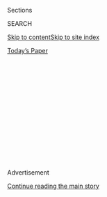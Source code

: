 <div id="app">

<div>

<div>

<div>

<div class="NYTAppHideMasthead css-1q2w90k e1suatyy0">

<div class="section css-ui9rw0 e1suatyy2">

<div class="css-eph4ug er09x8g0">

<div class="css-6n7j50">

</div>

<span class="css-1dv1kvn">Sections</span>

<div class="css-10488qs">

<span class="css-1dv1kvn">SEARCH</span>

</div>

[Skip to content](#site-content)[Skip to site
index](#site-index)

</div>

<div class="css-10698na e1huz5gh0">

</div>

</div>

<div id="masthead-bar-one" class="section hasLinks css-15hmgas e1csuq9d3">

<div class="css-uqyvli e1csuq9d0">

</div>

<div class="css-1uqjmks e1csuq9d1">

</div>

<div class="css-9e9ivx">

[](https://myaccount.nytimes3xbfgragh.onion/auth/login?response_type=cookie&client_id=vi)

</div>

<div class="css-1bvtpon e1csuq9d2">

[Today’s
Paper](https://www.nytimes3xbfgragh.onion/section/todayspaper)

</div>

</div>

</div>

</div>

<div data-aria-hidden="false">

<div id="site-content" data-role="main">

<div>

<div class="css-1aor85t" style="opacity:0.000000001;z-index:-1;visibility:hidden">

<div class="css-1hqnpie">

<div class="css-epjblv">

<span class="css-17xtcya">[Opinion](/section/opinion)</span><span class="css-x15j1o">|</span><span class="css-fwqvlz">Let’s
Change Our Motto to ‘Out of Many,
We’</span>

</div>

<div class="css-k008qs">

<div class="css-1iwv8en">

<span class="css-18z7m18"></span>

<div>

</div>

</div>

<span class="css-1n6z4y">https://nyti.ms/30qI5td</span>

<div class="css-1705lsu">

<div class="css-4xjgmj">

<div class="css-4skfbu" data-role="toolbar" data-aria-label="Social Media Share buttons, Save button, and Comments Panel with current comment count" data-testid="share-tools">

  - 
  - 
  - 
  - 
    
    <div class="css-6n7j50">
    
    </div>

  - 
  - 

</div>

</div>

</div>

</div>

</div>

</div>

<div id="NYT_TOP_BANNER_REGION" class="css-13pd83m">

</div>

<div id="top-wrapper" class="css-1sy8kpn">

<div id="top-slug" class="css-l9onyx">

Advertisement

</div>

[Continue reading the main
story](#after-top)

<div class="ad top-wrapper" style="text-align:center;height:100%;display:block;min-height:250px">

<div id="top" class="place-ad" data-position="top" data-size-key="top">

</div>

</div>

<div id="after-top">

</div>

</div>

<div>

<div class="css-v5btjw etb61u70">

<div class="css-v05ibm etb61u71">

[Opinion](/section/opinion)

</div>

</div>

<div id="sponsor-wrapper" class="css-1hyfx7x">

<div id="sponsor-slug" class="css-19vbshk">

Supported by

</div>

[Continue reading the main
story](#after-sponsor)

<div id="sponsor" class="ad sponsor-wrapper" style="text-align:center;height:100%;display:block">

</div>

<div id="after-sponsor">

</div>

</div>

<div class="css-186x18t">

</div>

<div class="css-1vkm6nb ehdk2mb0">

# Let’s Change Our Motto to ‘Out of Many, We’

</div>

It is heading toward “Out of Many, None,” and I fear it becoming “Out of
Many, Me.”

<div class="css-18e8msd">

<div class="css-vp77d3 epjyd6m0">

<div class="css-1p10dcb ey68jwv0" data-aria-hidden="true">

[![Thomas L.
Friedman](https://static01.graylady3jvrrxbe.onion/images/2018/04/02/opinion/thomas-l-friedman/thomas-l-friedman-thumbLarge.png
"Thomas L. Friedman")](https://www.nytimes3xbfgragh.onion/by/thomas-l-friedman)

</div>

<div class="css-1baulvz">

By [<span class="css-1baulvz last-byline" itemprop="name">Thomas L.
Friedman</span>](https://www.nytimes3xbfgragh.onion/by/thomas-l-friedman)

<div class="css-8atqhb">

Opinion Columnist

</div>

</div>

</div>

  - June 9,
    2020

  - 
    
    <div class="css-4xjgmj">
    
    <div class="css-d8bdto" data-role="toolbar" data-aria-label="Social Media Share buttons, Save button, and Comments Panel with current comment count" data-testid="share-tools">
    
      - 
      - 
      - 
      - 
        
        <div class="css-6n7j50">
        
        </div>
    
      - 
      - 
    
    </div>
    
    </div>

</div>

<div class="css-79elbk" data-testid="photoviewer-wrapper">

<div class="css-z3e15g" data-testid="photoviewer-wrapper-hidden">

</div>

<div class="css-1a48zt4 ehw59r15" data-testid="photoviewer-children">

![<span class="css-cnj6d5 e1z0qqy90" itemprop="copyrightHolder"><span class="css-1ly73wi e1tej78p0">Credit...</span><span><span>The
New York
Times</span></span></span>](https://static01.graylady3jvrrxbe.onion/images/2020/06/09/opinion/09friedman/09friedman-articleLarge.jpg?quality=75&auto=webp&disable=upscale)

</div>

</div>

</div>

<div class="section meteredContent css-1r7ky0e" name="articleBody" itemprop="articleBody">

<div class="css-1fanzo5 StoryBodyCompanionColumn">

<div class="css-53u6y8">

There are so many prisms through which to view the tectonic events
taking place on America’s streets since the police killing of George
Floyd in Minneapolis, but to my mind the most important is that our
country is in the process of renegotiating its founding motto, carried
on the seal of the United States: “E pluribus unum,” or “Out of many,
one.”

I’d say that our motto used to be “Out of many, one,” but it’s now
heading for “Out of many, none.” I fear it could become “Out of many,
me.” But I am certain that if we’re to thrive in the 21st century it
needs to be “Out of many, we.”

Why do I say this? Two reasons. First, I was born and raised in
Minneapolis and I have come to realize how much its good sides and ugly
sides — both of which have been on national display lately — are a
microcosm of the broad national struggle over what exactly our motto
should be today.

Out of many, one? Out of many, none? Out of many, me? Out of many, we?

I was born in 1953 on the Northside, in the same part of the city as my
parents were born**,** after their parents immigrated from Eastern
Europe. The Northside was basically a ghetto of mostly Jews and blacks,
who were not integrated there but isolated together by walls of racism
and anti-Semitism.

</div>

</div>

<div class="css-1fanzo5 StoryBodyCompanionColumn">

<div class="css-53u6y8">

After World War II, much of the Northside Jewish community made an
exodus, en masse, to one suburb — St. Louis Park, because it did not
have restrictions on home sales to Jews and had enough housing stock to
take them all. Practically overnight a suburb that had been almost 100
percent white, Christian and Scandinavian became 80 percent white
Christian Scandinavian and 20 percent Jewish. If Sweden and Israel had a
baby it would have been St. Louis Park**.**

Meanwhile, the African-Americans, weighed down by structural racism —
with its bad schools, zoning restrictions, polluting highway and
factories, all reinforcing multigenerational poverty — mostly could not
escape the Northside, which exploded in riots in 1967. When I graduated
from high school in St. Louis Park in 1971, we had two African-Americans
in our school of about 2,500.

I also had an aunt and uncle who had moved to the small town of Willmar,
in West Central Minnesota, to start a steel company in 1949, and I spent
summers visiting them. For many years they, and two other Jewish
families there, constituted “diversity” in the virtually all-white,
largely Protestant/Catholic Willmar.

After high school, I left Minnesota to discover the world. I returned
some 40 years later to write a book (partly about Minnesota) in 2015,
[“Thank You for Being
Late,”](https://www.thomaslfriedman.com/thank-you-for-being-late/)
**** and I found that the world had discovered [St. Louis
Park](https://discoverstlouispark.com/about-st-louis-park/) and Willmar.

By then, St. Louis Park High School had become 58 percent white, 27
percent black, 9 percent Latinx, 5 percent Asian and 1 percent Native
American. The black student body was roughly split between
African-Americans and recent immigrants from Somalia, and my high
school, which had essentially no Muslims in my day, now had more Muslims
than Jews.

</div>

</div>

<div class="css-1fanzo5 StoryBodyCompanionColumn">

<div class="css-53u6y8">

In May 2019 I visited Willmar High School to research [a
column](https://www.nytimes3xbfgragh.onion/2019/05/14/opinion/trump-willmar-minnesota.html)
about its transformation since my boyhood and found that its student
body comprised young people from some 30 countries across Latin America,
the Middle East and Asia — and nearly half the town of 21,000 was made
up of Latinx, Somali and other East African and Asian immigrants.

Have no illusions; necessity was the mother of inclusion. Willmar, like
so many Minnesota towns, needed workers at all skill levels. But that’s
often how walls first get broken down. Towns in Minnesota today that
cannot manage diversity know that they will most likely wither. And they
are seeing places like Willmar and St. Louis Park, which still have
plenty of racial issues to manage, thrive by becoming more diverse.

As I noted in my book, “Minnesota nice” — the state’s informal motto —
covered for a lot of structural racism and police brutality over the
years, and still does. George Floyd’s death was not a freak event. But
it’s also true that the state is full of people who want to get caught
trying to reverse that. (Check out the
Itasca[Project](https://www.theitascaproject.com/) and the [Northside
Achievement Zone](https://northsideachievement.org/) as just two among
many examples.) Floyd’s killing has shown them that the effort needs to
get into a whole new gear, though.

And that brings me back to our national motto. It was easy to say “Out
of many, one” when most of the “many” were white and from Europe and
when the black and brown minority was small and formally and then
informally not treated as equal members of the “one.”

But as St. Louis Park and Willmar testify, even a state like Minnesota
is now just so much more diverse. And like the country, its major cities
will become minority majorities over the next two decades.
Unfortunately, this new level of diversity, rather than being a source
of our strength, has lately become a source of paralysis.

That is how we got into “Out of many, none.”

Our founders created a system of divided powers, but they assumed that
politicians would in the end compromise to get stuff done. Lately,
however, polarization has become so tribal that compromise is impossible
and the system has frozen into a veto machine, the political scientist
Frank Fukuyama observed. So, we can’t do anything big or hard — or
together — anymore.

“As many people point out, it wasn’t symmetric polarization,” [Fukuyama
said in a Zoom discussion for The American
Interest](https://www.the-american-interest.com/2020/05/13/political-decay-in-the-time-of-coronavirus/).
“There’s been a shift clearly to the left by the Democratic Party,
represented by Bernie Sanders, but the real thing that changed was a
shift by the Republican Party to a position that was very unfamiliar to
Reagan Republicans, in which the state itself became the enemy for a lot
of the Tea Party wing of the party. And then it’s captured by the Trump
wing that was kind of an identitarian right-wing nationalist group. And
that has led, I think, to the current crisis that we’re in, where
fundamental decisions are really deadlocked.”

</div>

</div>

<div class="css-1fanzo5 StoryBodyCompanionColumn">

<div class="css-53u6y8">

This paralysis has led some on the right to long for a third motto, “Out
of many, me” — or as Donald Trump once proclaimed, “I alone can fix it.”
Trump believes that he can simply cut through the paralysis by seizing
more executive power, the Constitution be damned, but he is not alone in
this view. The leaders of Russia, China, Hungary, Turkey and Brazil all
share this authoritarian impulse.

This is a fantasy. The only way we are going to remain America is if our
motto becomes “Out of many, we.”

“Out of many, we” acknowledges that “we the people” are now more diverse
than ever — that diversity, when it can be made to work, is a tremendous
source of resilience, innovation, creativity and renewal. But for that
diversity to be a strength again for America, it cannot be based any
longer on a white majority learning “tolerance” for nonwhites — the
descendants of slaves and immigrants.

Tolerance is important to be sure. But “Out of many, we” summons us all
— people of every color — to a deeper commitment to pluralism: a
robust appreciation of the distinctive contribution of every community
and a commitment beyond rhetoric to make sure that each one has the
schools, governance and policing that enables that contribution.

I like how Kay Coles James, the first African-American and the first
woman to head the Heritage Foundation, a conservative think tank, put it
in a [recent
essay](https://www.foxnews.com/opinion/george-floyds-senseless-killing-end-racism-americas-cancer-kay-coles-james)
on Foxnews.com: “It’s time America takes responsibility and expands
human flourishing to all of its citizens — not just the majority of
them.” (Hat tip to [Michael Gerson for quoting
this](https://www.washingtonpost.com/opinions/this-is-what-happens-when-bigotry-dominates-the-main-conservative-media-platform/2020/06/08/c1deaf50-a9ba-11ea-a9d9-a81c1a491c52_story.html).)

It is clearly the fear of living in such a diverse America that has
brought a hard core of whites to stick with Trump no matter what he does
and to encourage the Republican Party to try to hold onto power any way
possible — through gerrymandering, voter suppression, control of the
Senate through sparsely populated non-diverse states, and the courts —
in order to keep winning the Electoral College while losing the popular
vote.

That is not a sustainable strategy for sustaining America. We need a
healthy conservative party in America — one that embraces diversity but
offers conservative principles for how to get the most out of it. The
G.O.P. can’t just keep trying to hold the presidency through maneuvers
while losing the national vote by bigger and bigger margins.

If that continues, America, this great experiment, will eventually just
blow apart. And then our tombstone will read: “Out of many — just bits,
pieces and fragments.” We can’t let that happen.

*The Times is committed to publishing* [*a diversity of
letters*](https://www.nytimes3xbfgragh.onion/2019/01/31/opinion/letters/letters-to-editor-new-york-times-women.html)
*to the editor. We’d like to hear what you think about this or any of
our articles. Here are some*
[*tips*](https://help.nytimes3xbfgragh.onion/hc/en-us/articles/115014925288-How-to-submit-a-letter-to-the-editor)*.
And here’s our email:*
[*letters@NYTimes.com*](mailto:letters@NYTimes.com)*.*

*Follow The New York Times Opinion section on*
[*Facebook*](https://www.facebookcorewwwi.onion/nytopinion)*,* [*Twitter
(@NYTopinion)*](http://twitter.com/NYTOpinion) *and*
[*Instagram*](https://www.instagram.com/nytopinion/)*.*

</div>

</div>

</div>

<div>

</div>

<div>

</div>

<div>

</div>

<div>

<div id="bottom-wrapper" class="css-1ede5it">

<div id="bottom-slug" class="css-l9onyx">

Advertisement

</div>

[Continue reading the main
story](#after-bottom)

<div id="bottom" class="ad bottom-wrapper" style="text-align:center;height:100%;display:block;min-height:90px">

</div>

<div id="after-bottom">

</div>

</div>

</div>

</div>

</div>

## Site Index

<div>

</div>

## Site Information Navigation

  - [© <span>2020</span> <span>The New York Times
    Company</span>](https://help.nytimes3xbfgragh.onion/hc/en-us/articles/115014792127-Copyright-notice)

<!-- end list -->

  - [NYTCo](https://www.nytco.com/)
  - [Contact
    Us](https://help.nytimes3xbfgragh.onion/hc/en-us/articles/115015385887-Contact-Us)
  - [Work with us](https://www.nytco.com/careers/)
  - [Advertise](https://nytmediakit.com/)
  - [T Brand Studio](http://www.tbrandstudio.com/)
  - [Your Ad
    Choices](https://www.nytimes3xbfgragh.onion/privacy/cookie-policy#how-do-i-manage-trackers)
  - [Privacy](https://www.nytimes3xbfgragh.onion/privacy)
  - [Terms of
    Service](https://help.nytimes3xbfgragh.onion/hc/en-us/articles/115014893428-Terms-of-service)
  - [Terms of
    Sale](https://help.nytimes3xbfgragh.onion/hc/en-us/articles/115014893968-Terms-of-sale)
  - [Site
    Map](https://spiderbites.nytimes3xbfgragh.onion)
  - [Help](https://help.nytimes3xbfgragh.onion/hc/en-us)
  - [Subscriptions](https://www.nytimes3xbfgragh.onion/subscription?campaignId=37WXW)

</div>

</div>

</div>

</div>
